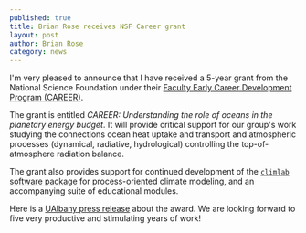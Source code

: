 ```yaml
---
published: true
title: Brian Rose receives NSF Career grant
layout: post
author: Brian Rose 
category: news
---
```


I'm very pleased to announce that I have received a 5-year grant from the National Science Foundation under their [Faculty Early Career Development Program (CAREER)](http://www.nsf.gov/funding/pgm_summ.jsp?pims_id=503214). 

The grant is entitled *CAREER: Understanding the role of oceans in the planetary energy budget*. It will provide critical support for our group's work studying the connections ocean heat uptake and transport and atmospheric processes (dynamical, radiative, hydrological) controlling the top-of-atmosphere radiation balance. 

The grant also provides support for continued development of the [`climlab` software package](https://github.com/brian-rose/climlab.git) for process-oriented climate modeling, and an accompanying suite of educational modules. 

Here is a [UAlbany press release](http://www.albany.edu/news/60872.php) about the award. We are looking forward to five very productive and stimulating years of work!
